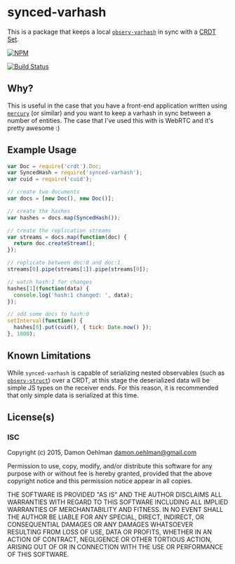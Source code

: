 # synced-varhash

This is a package that keeps a local
[`observ-varhash`](https://github.com/nrw/observ-varhash) in sync with a
[CRDT Set](https://github.com/dominictarr/crdt#set).


[![NPM](https://nodei.co/npm/synced-varhash.png)](https://nodei.co/npm/synced-varhash/)

[![Build Status](https://img.shields.io/travis/DamonOehlman/synced-varhash.svg?branch=master)](https://travis-ci.org/DamonOehlman/synced-varhash) 

## Why?

This is useful in the case that you have a front-end application written
using [`mercury`](https://github.com/Raynos/mercury) (or similar) and you
want to keep a varhash in sync between a number of entities. The case that
I've used this with is WebRTC and it's pretty awesome :)

## Example Usage

```js
var Doc = require('crdt').Doc;
var SyncedHash = require('synced-varhash');
var cuid = require('cuid');

// create two documents
var docs = [new Doc(), new Doc()];

// create the hashes
var hashes = docs.map(SyncedHash());

// create the replication streams
var streams = docs.map(function(doc) {
  return doc.createStream();
});

// replicate between doc:0 and doc:1
streams[0].pipe(streams[1]).pipe(streams[0]);

// watch hash:1 for changes
hashes[1](function(data) {
  console.log('hash:1 changed: ', data);
});

// add some docs to hash:0
setInterval(function() {
  hashes[0].put(cuid(), { tick: Date.now() });
}, 1000);

```

## Known Limitations

While `synced-varhash` is capable of serializing nested observables (such
as [`observ-struct`](https://github.com/Raynos/observ-struct)) over a
CRDT, at this stage the deserialized data will be simple JS types on the
receiver ends.  For this reason, it is recommended that only simple
data is serialized at this time.

## License(s)

### ISC

Copyright (c) 2015, Damon Oehlman <damon.oehlman@gmail.com>

Permission to use, copy, modify, and/or distribute this software for any
purpose with or without fee is hereby granted, provided that the above
copyright notice and this permission notice appear in all copies.

THE SOFTWARE IS PROVIDED "AS IS" AND THE AUTHOR DISCLAIMS ALL WARRANTIES WITH
REGARD TO THIS SOFTWARE INCLUDING ALL IMPLIED WARRANTIES OF MERCHANTABILITY
AND FITNESS. IN NO EVENT SHALL THE AUTHOR BE LIABLE FOR ANY SPECIAL, DIRECT,
INDIRECT, OR CONSEQUENTIAL DAMAGES OR ANY DAMAGES WHATSOEVER RESULTING FROM
LOSS OF USE, DATA OR PROFITS, WHETHER IN AN ACTION OF CONTRACT, NEGLIGENCE OR
OTHER TORTIOUS ACTION, ARISING OUT OF OR IN CONNECTION WITH THE USE OR
PERFORMANCE OF THIS SOFTWARE.

